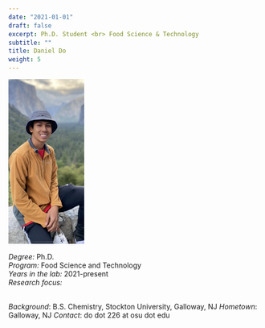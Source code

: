```yaml
---
date: "2021-01-01"
draft: false
excerpt: Ph.D. Student <br> Food Science & Technology
subtitle: ""
title: Daniel Do
weight: 5
---
```


<p align="left"> 
<img src=featured.jpeg width="30%" alt="photo of daniel do">
</p>

*Degree:* Ph.D. <br>
*Program:* Food Science and Technology <br>
*Years in the lab:* 2021-present <br>
*Research focus:* 
<br> <br>

*Background*: B.S. Chemistry, Stockton University, Galloway, NJ
*Hometown*: Galloway, NJ
*Contact*: do dot 226 at osu dot edu